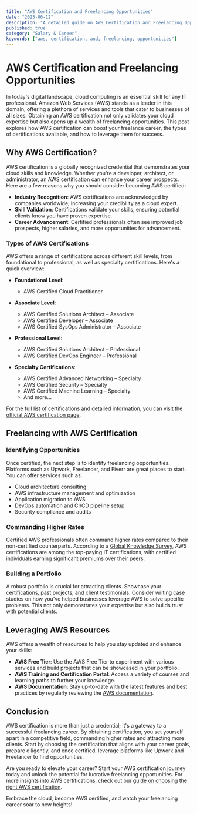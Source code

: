 ```yaml
---
title: "AWS Certification and Freelancing Opportunities"
date: "2025-06-12"
description: "A detailed guide on AWS Certification and Freelancing Opportunities"
published: true
category: "Salary & Career"
keywords: ["aws, certification, and, freelancing, opportunities"]
---
```


# AWS Certification and Freelancing Opportunities

In today's digital landscape, cloud computing is an essential skill for any IT professional. Amazon Web Services (AWS) stands as a leader in this domain, offering a plethora of services and tools that cater to businesses of all sizes. Obtaining an AWS certification not only validates your cloud expertise but also opens up a wealth of freelancing opportunities. This post explores how AWS certification can boost your freelance career, the types of certifications available, and how to leverage them for success.

## Why AWS Certification?

AWS certification is a globally recognized credential that demonstrates your cloud skills and knowledge. Whether you're a developer, architect, or administrator, an AWS certification can enhance your career prospects. Here are a few reasons why you should consider becoming AWS certified:

- **Industry Recognition**: AWS certifications are acknowledged by companies worldwide, increasing your credibility as a cloud expert.
- **Skill Validation**: Certifications validate your skills, ensuring potential clients know you have proven expertise.
- **Career Advancement**: Certified professionals often see improved job prospects, higher salaries, and more opportunities for advancement.

### Types of AWS Certifications

AWS offers a range of certifications across different skill levels, from foundational to professional, as well as specialty certifications. Here's a quick overview:

- **Foundational Level**: 
  - AWS Certified Cloud Practitioner

- **Associate Level**:
  - AWS Certified Solutions Architect – Associate
  - AWS Certified Developer – Associate
  - AWS Certified SysOps Administrator – Associate

- **Professional Level**:
  - AWS Certified Solutions Architect – Professional
  - AWS Certified DevOps Engineer – Professional

- **Specialty Certifications**:
  - AWS Certified Advanced Networking – Specialty
  - AWS Certified Security – Specialty
  - AWS Certified Machine Learning – Specialty
  - And more...

For the full list of certifications and detailed information, you can visit the [official AWS certification page](https://aws.amazon.com/certification/).

## Freelancing with AWS Certification

### Identifying Opportunities

Once certified, the next step is to identify freelancing opportunities. Platforms such as Upwork, Freelancer, and Fiverr are great places to start. You can offer services such as:

- Cloud architecture consulting
- AWS infrastructure management and optimization
- Application migration to AWS
- DevOps automation and CI/CD pipeline setup
- Security compliance and audits

### Commanding Higher Rates

Certified AWS professionals often command higher rates compared to their non-certified counterparts. According to a [Global Knowledge Survey](https://www.globalknowledge.com/), AWS certifications are among the top-paying IT certifications, with certified individuals earning significant premiums over their peers.

### Building a Portfolio

A robust portfolio is crucial for attracting clients. Showcase your certifications, past projects, and client testimonials. Consider writing case studies on how you've helped businesses leverage AWS to solve specific problems. This not only demonstrates your expertise but also builds trust with potential clients.

## Leveraging AWS Resources

AWS offers a wealth of resources to help you stay updated and enhance your skills:

- **AWS Free Tier**: Use the AWS Free Tier to experiment with various services and build projects that can be showcased in your portfolio.
- **AWS Training and Certification Portal**: Access a variety of courses and learning paths to further your knowledge.
- **AWS Documentation**: Stay up-to-date with the latest features and best practices by regularly reviewing the [AWS documentation](https://docs.aws.amazon.com/).

## Conclusion

AWS certification is more than just a credential; it's a gateway to a successful freelancing career. By obtaining certification, you set yourself apart in a competitive field, commanding higher rates and attracting more clients. Start by choosing the certification that aligns with your career goals, prepare diligently, and once certified, leverage platforms like Upwork and Freelancer to find opportunities.

Are you ready to elevate your career? Start your AWS certification journey today and unlock the potential for lucrative freelancing opportunities. For more insights into AWS certifications, check out our [guide on choosing the right AWS certification](#).

Embrace the cloud, become AWS certified, and watch your freelancing career soar to new heights!